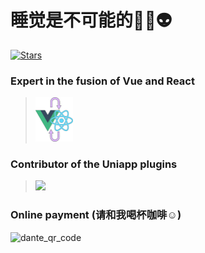 # 睡觉是不可能的🥷🐼👽
[![Stars](https://img.shields.io/github/stars/devilwjp.svg?affiliations=OWNER,COLLABORATOR,ORGANIZATION_MEMBER&style=for-the-badge)](https://github.com/devilwjp)
### Expert in the fusion of Vue and React  
> <a href="https://github.com/devilwjp/veaury" target="_blank"><img width=60 src="https://raw.githubusercontent.com/devilwjp/VueReact/master/vuereact-combined.png"/></a>  
### Contributor of the Uniapp plugins  
> <img width=60 src="https://user-images.githubusercontent.com/38802722/170316099-9fe34d54-453e-4c3a-9d1b-bf5630141c4d.png"/>  
### Online payment (请和我喝杯咖啡☺️)
![dante_qr_code](https://github.com/devilwjp/devilwjp/assets/38802722/56236efc-93fe-485d-8867-fad843cbcf05)

